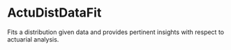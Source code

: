 # ActuDistDataFit
 Fits a distribution given data and provides pertinent insights with respect to actuarial analysis.
